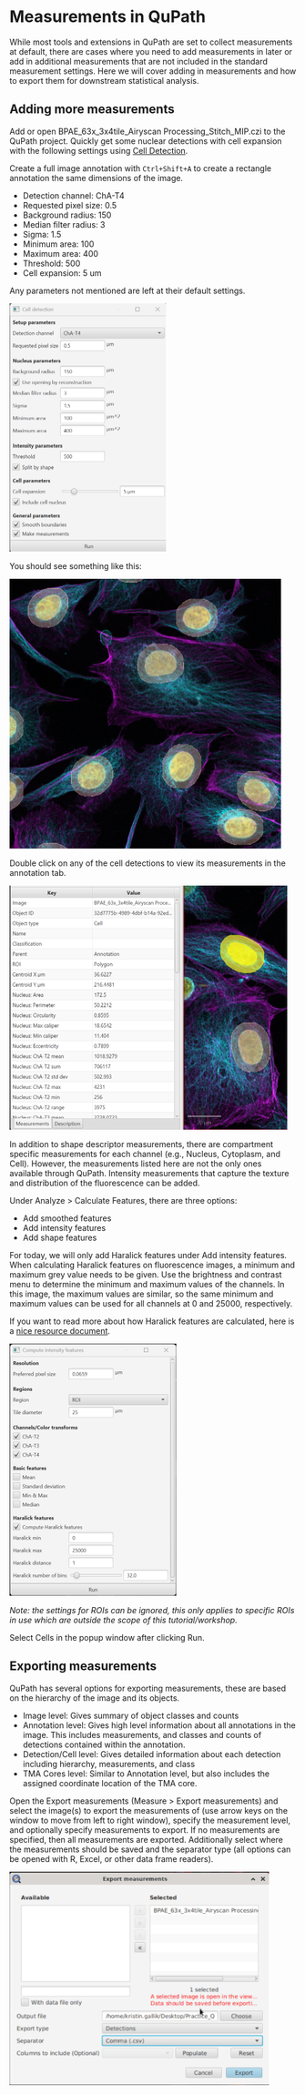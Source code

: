 # Measurements in QuPath
While most tools and extensions in QuPath are set to collect measurements at default, there are cases where you need to add measurements in later or add in additional measurements that are not included in the standard measurement settings. Here we will cover adding in measurements and how to export them for downstream statistical analysis.

## Adding more measurements
Add or open BPAE_63x_3x4tile_Airyscan Processing_Stitch_MIP.czi to the QuPath project. Quickly get some nuclear detections with cell expansion with the following settings using [Cell Detection](/Tutorials/Builtin_Tools.md).

Create a full image annotation with `Ctrl+Shift+A` to create a rectangle annotation the same dimensions of the image.

- Detection channel: ChA-T4
- Requested pixel size: 0.5
- Background radius: 150
- Median filter radius: 3
- Sigma: 1.5
- Minimum area: 100
- Maximum area: 400
- Threshold: 500
- Cell expansion: 5 um

Any parameters not mentioned are left at their default settings.

<img src="/Tutorials/PNGs/BPAE_Nucleus_Detection.png" width="275" height="436"><br>

You should see something like this:

<img src="/Tutorials/PNGs/BPAE_Nucleus_Detection_Results.png" width="477" height="474"><br>

Double click on any of the cell detections to view its measurements in the annotation tab.

<img src="/Tutorials/PNGs/BPAE_Cell_Measurements.png" width="488" height="429"><br>

In addition to shape descriptor measurements, there are compartment specific measurements for each channel (e.g., Nucleus, Cytoplasm, and Cell). However, the measurements listed here are not the only ones available through QuPath. Intensity measurements that capture the texture and distribution of the fluorescence can be added.

Under Analyze > Calculate Features, there are three options:
- Add smoothed features
- Add intensity features
- Add shape features

For today, we will only add Haralick features under Add intensity features. When calculating Haralick features on fluorescence images, a minimum and maximum grey value needs to be given. Use the brightness and contrast menu to determine the minimum and maximum values of the channels. In this image, the maximum values are similar, so the same minimum and maximum values can be used for all channels at 0 and 25000, respectively.

If you want to read more about how Haralick features are calculated, here is a [nice resource document](https://juliaimages.org/ImageFeatures.jl/stable/tutorials/glcm/).

<img src="/Tutorials/PNGs/Haralick_Features.png" width="293" height="443"><br>

*Note: the settings for ROIs can be ignored, this only applies to specific ROIs in use which are outside the scope of this tutorial/workshop.*

Select Cells in the popup window after clicking Run.

## Exporting measurements
QuPath has several options for exporting measurements, these are based on the hierarchy of the image and its objects.
- Image level: Gives summary of object classes and counts
- Annotation level: Gives high level information about all annotations in the image. This includes measurements, and classes and counts of detections contained within the annotation.
- Detection/Cell level: Gives detailed information about each detection including hierarchy, measurements, and class
- TMA Cores level: Similar to Annotation level, but also includes the assigned coordinate location of the TMA core.

Open the Export measurements (Measure > Export measurements) and select the image(s) to export the measurements of (use arrow keys on the window to move from left to right window), specify the measurement level, and optionally specify measurements to export. If no measurements are specified, then all measurements are exported. Additionally select where the measurements should be saved and the separator type (all options can be opened with R, Excel, or other data frame readers).

<img src="/Tutorials/PNGs/Saving_Measurements.png" width="456" height="375"><br>
